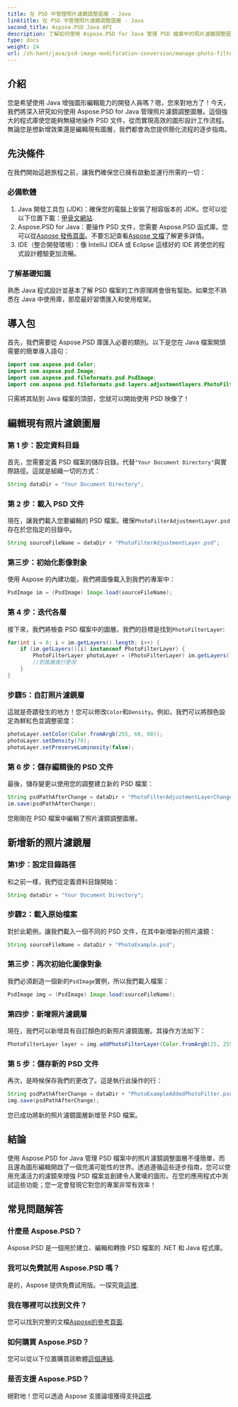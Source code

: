 ```yaml
---
title: 在 PSD 中管理照片濾鏡調整圖層 - Java
linktitle: 在 PSD 中管理照片濾鏡調整圖層 - Java
second_title: Aspose.PSD Java API
description: 了解如何使用 Aspose.PSD for Java 管理 PSD 檔案中的照片濾鏡調整圖層。按照本指南輕鬆編輯和添加過濾器。
type: docs
weight: 24
url: /zh-hant/java/psd-image-modification-conversion/manage-photo-filter-adjustment-layer-psd/
---
```

## 介紹
您是希望使用 Java 增強圖形編輯能力的開發人員嗎？嗯，您來對地方了！今天，我們將深入研究如何使用 Aspose.PSD for Java 管理照片濾鏡調整圖層。這個強大的程式庫使您能夠無縫地操作 PSD 文件，從而實現高效的圖形設計工作流程。無論您是想新增效果還是編輯現有圖層，我們都會為您提供簡化流程的逐步指南。
## 先決條件
在我們開始這趟旅程之前，讓我們確保您已擁有啟動並運行所需的一切：
### 必備軟體
1. Java 開發工具包 (JDK)：確保您的電腦上安裝了相容版本的 JDK。您可以從以下位置下載：[甲骨文網站](https://www.oracle.com/java/technologies/javase-jdk11-downloads.html).
2.  Aspose.PSD for Java：要操作 PSD 文件，您需要 Aspose.PSD 函式庫。您可以從[Aspose 發佈頁面](https://releases.aspose.com/psd/java/)。不要忘記查看[Aspose 文檔](https://reference.aspose.com/psd/java/)了解更多詳情。
3. IDE（整合開發環境）：像 IntelliJ IDEA 或 Eclipse 這樣好的 IDE 將使您的程式設計體驗更加流暢。
### 了解基礎知識
熟悉 Java 程式設計並基本了解 PSD 檔案的工作原理將會很有幫助。如果您不熟悉在 Java 中使用庫，那麼最好習慣匯入和使用框架。
## 導入包
首先，我們需要從 Aspose.PSD 庫匯入必要的類別。以下是您在 Java 檔案開頭需要的簡單導入語句：
```java
import com.aspose.psd.Color;
import com.aspose.psd.Image;
import com.aspose.psd.fileformats.psd.PsdImage;
import com.aspose.psd.fileformats.psd.layers.adjustmentlayers.PhotoFilterLayer;
```
只需將其貼到 Java 檔案的頂部，您就可以開始使用 PSD 映像了！
## 編輯現有照片濾鏡圖層
### 第 1 步：設定資料目錄
首先，您需要定義 PSD 檔案的儲存目錄。代替`"Your Document Directory"`與實際路徑。這就是組織一切的方式：
```java
String dataDir = "Your Document Directory";
```
### 第 2 步：載入 PSD 文件
現在，讓我們載入您要編輯的 PSD 檔案。確保`PhotoFilterAdjustmentLayer.psd`存在於您指定的目錄中。
```java
String sourceFileName = dataDir + "PhotoFilterAdjustmentLayer.psd";
```
### 第三步：初始化影像對象
使用 Aspose 的內建功能，我們將圖像載入到我們的專案中：
```java
PsdImage im = (PsdImage) Image.load(sourceFileName);
```
### 第 4 步：迭代各層
接下來，我們將檢查 PSD 檔案中的圖層。我們的目標是找到`PhotoFilterLayer`:
```java
for(int i = 0; i < im.getLayers().length; i++) {
    if (im.getLayers()[i] instanceof PhotoFilterLayer) {
        PhotoFilterLayer photoLayer = (PhotoFilterLayer) im.getLayers()[i];
        //對圖層進行更改
    }
}
```
### 步驟5：自訂照片濾鏡層
這就是奇蹟發生的地方！您可以修改`Color`和`Density`。例如，我們可以將顏色設定為鮮紅色並調整密度：
```java
photoLayer.setColor(Color.fromArgb(255, 60, 60));
photoLayer.setDensity(78);
photoLayer.setPreserveLuminosity(false);
```
### 第 6 步：儲存編輯後的 PSD 文件
最後，儲存變更以使用您的調整建立新的 PSD 檔案：
```java
String psdPathAfterChange = dataDir + "PhotoFilterAdjustmentLayerChanged.psd";
im.save(psdPathAfterChange);
```
您剛剛在 PSD 檔案中編輯了照片濾鏡調整圖層。
## 新增新的照片濾鏡層
### 第1步：設定目錄路徑
和之前一樣，我們從定義資料目錄開始：
```java
String dataDir = "Your Document Directory";
```
### 步驟2：載入原始檔案
對於此範例，讓我們載入一個不同的 PSD 文件，在其中新增新的照片濾鏡：
```java
String sourceFileName = dataDir + "PhotoExample.psd";
```
### 第三步：再次初始化圖像對象
我們必須創造一個新的`PsdImage`實例，所以我們載入檔案：
```java
PsdImage img = (PsdImage) Image.load(sourceFileName);
```
### 第四步：新增照片濾鏡層
現在，我們可以新增具有自訂顏色的新照片濾鏡圖層。其操作方法如下：
```java
PhotoFilterLayer layer = img.addPhotoFilterLayer(Color.fromArgb(25, 255, 35));
```
### 第 5 步：儲存新的 PSD 文件
再次，是時候保存我們的更改了。這是執行此操作的行：
```java
String psdPathAfterChange = dataDir + "PhotoExampleAddedPhotoFilter.psd";
img.save(psdPathAfterChange);
```
您已成功將新的照片濾鏡圖層新增至 PSD 檔案。
## 結論
使用 Aspose.PSD for Java 管理 PSD 檔案中的照片濾鏡調整圖層不僅簡單，而且還為圖形編輯開啟了一個充滿可能性的世界。透過遵循這些逐步指南，您可以使用充滿活力的濾鏡來增強 PSD 檔案並創建令人驚嘆的圖形。在您的應用程式中測試這些功能；您一定會發現它對您的專案非常有效率！
## 常見問題解答
### 什麼是 Aspose.PSD？
Aspose.PSD 是一個用於建立、編輯和轉換 PSD 檔案的 .NET 和 Java 程式庫。
### 我可以免費試用 Aspose.PSD 嗎？
是的，Aspose 提供免費試用版。一探究竟[這裡](https://releases.aspose.com/).
### 我在哪裡可以找到文件？
您可以找到完整的文檔[Aspose的參考頁面](https://reference.aspose.com/psd/java/).
### 如何購買 Aspose.PSD？
您可以從以下位置購買該軟體[這個連結](https://purchase.aspose.com/buy).
### 是否支援 Aspose.PSD？
絕對地！您可以透過 Aspose 支援論壇獲得支持[這裡](https://forum.aspose.com/c/psd/34).